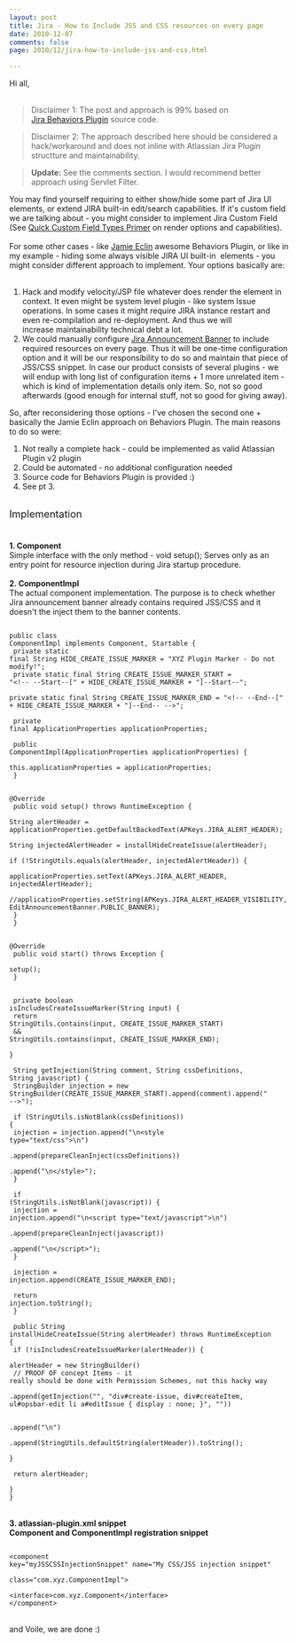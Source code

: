 ```yaml
---
layout: post
title: Jira - How to Include JSS and CSS resources on every page
date: 2010-12-07
comments: false
page: 2010/12/jira-how-to-include-jss-and-css.html

---
```


Hi all,<br /><br /><blockquote>Disclaimer 1: The post and approach is 99% based on <a href="https://studio.plugins.atlassian.com/wiki/display/JBHV/JIRA+Behaviours+Plugin">Jira&nbsp;Behaviors&nbsp;Plugin</a>&nbsp;source code.</blockquote><blockquote>Disclaimer 2: The approach described here should be considered a hack/workaround and does not inline with Atlassian Jira Plugin structture and maintainability.&nbsp;</blockquote><blockquote><b>Update: </b>See the comments section. I would recommend better approach using Servlet Filter.&nbsp;</blockquote>You may find yourself requiring to either show/hide some part of Jira UI elements, or extend JIRA built-in edit/search capabilities. If it's custom field we are talking about - you might consider to implement Jira Custom Field (See <a href="http://confluence.atlassian.com/display/JIRA/How+to+create+a+new+Custom+Field+Type#HowtocreateanewCustomFieldType-AQuickCustomFieldTypesPrimer">Quick Custom Field Types Primer</a>&nbsp;on render options and capabilities).<br /><br />For some other cases - like <a href="http://blogs.onresolve.com/?author=3">Jamie Eclin</a>&nbsp;awesome Behaviors Plugin, or like in my example - hiding some always visible JIRA UI built-in &nbsp;elements - you might consider different approach to implement. Your options basically are:<br /><br /><ol><li>Hack and modify velocity/JSP file whatever does render the element in context. It even might be system level plugin - like system Issue operations. In some cases it might require JIRA instance restart and even re-compilation&nbsp;and re-deployment. And thus we will increase&nbsp;maintainability&nbsp;technical debt a lot.</li><li>We could manually configure&nbsp;<a href="http://confluence.atlassian.com/display/JIRA/Configuring+an+Announcement+Banner">Jira Announcement Banner</a>&nbsp;to include required resources on every page. Thus it will be one-time configuration option and it will be our responsibility to do so and maintain that piece of JSS/CSS snippet. In case our product consists of several plugins - we will endup with long list of configuration items + 1 more unrelated item - which is kind of implementation details only item. So, not so good afterwards (good enough for internal stuff, not so good for giving away).</li></ol><div>So, after reconsidering those options - I've chosen the second one + basically the Jamie Eclin approach on Behaviors Plugin. The main reasons to do so were:</div><div><ol><li>Not really a complete hack - could be implemented as valid Atlassian Plugin v2 plugin</li><li>Could be automated - no additional configuration needed</li><li>Source code for Behaviors Plugin is provided :)</li><li>See pt 3.</li></ol><div><br /><span class="Apple-style-span" style="font-size: large;">Implementation</span><br /><span class="Apple-style-span" style="font-size: large;"><br /></span><br /><b>1. Component</b><br />Simple interface with the only method - void setup(); Serves only as an entry point for resource injection during Jira startup procedure.<br /><br /><b>2. ComponentImpl</b><br />The actual component implementation. The purpose is to check whether Jira announcement banner already contains required JSS/CSS and it doesn't the inject them to the banner contents.<br /><pre><code class="java"><br />public class ComponentImpl implements Component, Startable {<br />    private static final String HIDE_CREATE_ISSUE_MARKER = "XYZ Plugin Marker - Do not modify!";<br />    private static final String CREATE_ISSUE_MARKER_START = "&lt;!-- --Start--[" + HIDE_CREATE_ISSUE_MARKER + "]--Start--";<br />    private static final String CREATE_ISSUE_MARKER_END = "&lt;!-- --End--[" + HIDE_CREATE_ISSUE_MARKER + "]--End-- --&gt;";<br /><br />    private final ApplicationProperties applicationProperties;<br /><br />    public ComponentImpl(ApplicationProperties applicationProperties) {<br />        this.applicationProperties = applicationProperties;<br />    }<br /><br />    @Override<br />    public void setup() throws RuntimeException {<br />        String alertHeader = applicationProperties.getDefaultBackedText(APKeys.JIRA_ALERT_HEADER);<br />        String injectedAlertHeader = installHideCreateIssue(alertHeader);<br />        if (!StringUtils.equals(alertHeader, injectedAlertHeader)) {<br />            applicationProperties.setText(APKeys.JIRA_ALERT_HEADER, injectedAlertHeader);<br />            //applicationProperties.setString(APKeys.JIRA_ALERT_HEADER_VISIBILITY, EditAnnouncementBanner.PUBLIC_BANNER);<br />        }<br />    }<br /><br />    @Override<br />    public void start() throws Exception {<br />        setup();<br />    }<br /><br />    <br />    private boolean isIncludesCreateIssueMarker(String input) {<br />        return StringUtils.contains(input, CREATE_ISSUE_MARKER_START)<br />                &amp;&amp; StringUtils.contains(input, CREATE_ISSUE_MARKER_END);<br />    }<br /><br />    String getInjection(String comment, String cssDefinitions, String javascript) {<br />        StringBuilder injection = new StringBuilder(CREATE_ISSUE_MARKER_START).append(comment).append(" --&gt;");<br /><br />        if (StringUtils.isNotBlank(cssDefinitions)) {<br />            injection = injection.append("\n&lt;style type=\"text/css\"&gt;\n")<br />                    .append(prepareCleanInject(cssDefinitions))<br />                    .append("\n&lt;/style&gt;");<br />        }<br /><br />        if (StringUtils.isNotBlank(javascript)) {<br />            injection = injection.append("\n&lt;script type=\"text/javascript\"&gt;\n")<br />                    .append(prepareCleanInject(javascript))<br />                    .append("\n&lt;/script&gt;");<br />        }<br /><br />        injection = injection.append(CREATE_ISSUE_MARKER_END);<br /><br />        return injection.toString();<br />    }<br /><br />    public String installHideCreateIssue(String alertHeader) throws RuntimeException {<br />        if (!isIncludesCreateIssueMarker(alertHeader)) {<br />            alertHeader = new StringBuilder()<br />                    // PROOF OF concept Items - it really should be done with Permission Schemes, not this hacky way<br />                    .append(getInjection("", "div#create-issue, div#createItem, ul#opsbar-edit li a#editIssue { display : none; }", ""))<br /><br />                    .append("\n")<br />                    .append(StringUtils.defaultString(alertHeader)).toString();<br />        }<br /><br />        return alertHeader;<br />    }<br />}<br /></code></pre><br /><b>3. atlassian-plugin.xml snippet</b><br /><b>Component and ComponentImpl registration snippet</b><br /><pre><code class="xml"><br />&lt;component key="myJSSCSSInjectionSnippet" name="My CSS/JSS injection snippet"<br />    class="com.xyz.ComponentImpl"&gt;<br />    &lt;interface&gt;com.xyz.Component&lt;/interface&gt;<br />&lt;/component&gt;<br /></code></pre><br />and Voile, we are done :)</div></div>
